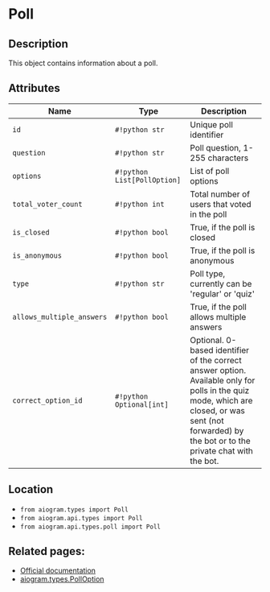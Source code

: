 # Poll

## Description

This object contains information about a poll.


## Attributes

| Name | Type | Description |
| - | - | - |
| `id` | `#!python str` | Unique poll identifier |
| `question` | `#!python str` | Poll question, 1-255 characters |
| `options` | `#!python List[PollOption]` | List of poll options |
| `total_voter_count` | `#!python int` | Total number of users that voted in the poll |
| `is_closed` | `#!python bool` | True, if the poll is closed |
| `is_anonymous` | `#!python bool` | True, if the poll is anonymous |
| `type` | `#!python str` | Poll type, currently can be 'regular' or 'quiz' |
| `allows_multiple_answers` | `#!python bool` | True, if the poll allows multiple answers |
| `correct_option_id` | `#!python Optional[int]` | Optional. 0-based identifier of the correct answer option. Available only for polls in the quiz mode, which are closed, or was sent (not forwarded) by the bot or to the private chat with the bot. |



## Location

- `from aiogram.types import Poll`
- `from aiogram.api.types import Poll`
- `from aiogram.api.types.poll import Poll`

## Related pages:

- [Official documentation](https://core.telegram.org/bots/api#poll)
- [aiogram.types.PollOption](../types/poll_option.md)
